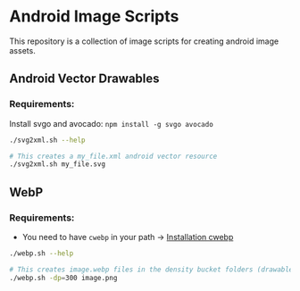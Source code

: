 # Android Image Scripts

This repository is a collection of image scripts for creating android image assets.

## Android Vector Drawables

### Requirements:

Install svgo and avocado:
`npm install -g svgo avocado`

```bash
./svg2xml.sh --help

# This creates a my_file.xml android vector resource
./svg2xml.sh my_file.svg
```

## WebP

### Requirements:

* You need to have `cwebp` in your path -> [Installation cwebp](https://developers.google.com/speed/webp/download?hl=de)

```bash
./webp.sh --help

# This creates image.webp files in the density bucket folders (drawable-xhdpi, drawable-xxhdpi, ...)
./webp.sh -dp=300 image.png
```
